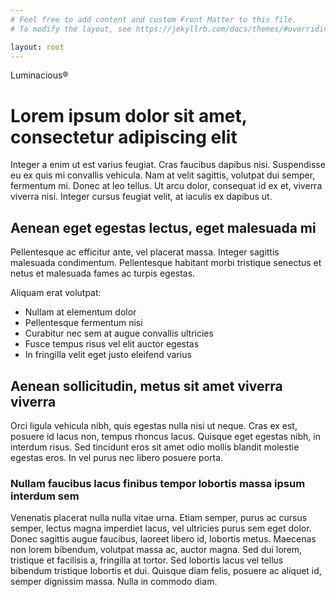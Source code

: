 ```yaml
---
# Feel free to add content and custom Front Matter to this file.
# To modify the layout, see https://jekyllrb.com/docs/themes/#overriding-theme-defaults

layout: root
---
```

<p class="ft-brand p-5">Luminacious&reg;</p>

# Lorem ipsum dolor sit amet, consectetur adipiscing elit

Integer a enim ut est varius feugiat. Cras faucibus dapibus nisi. Suspendisse eu ex quis mi convallis vehicula. Nam at velit sagittis, volutpat dui semper, fermentum mi. Donec at leo tellus. Ut arcu dolor, consequat id ex et, viverra viverra nisi. Integer cursus feugiat velit, at iaculis ex dapibus ut.

## Aenean eget egestas lectus, eget malesuada mi

Pellentesque ac efficitur ante, vel placerat massa. Integer sagittis malesuada condimentum. Pellentesque habitant morbi tristique senectus et netus et malesuada fames ac turpis egestas.

Aliquam erat volutpat:

- Nullam at elementum dolor
- Pellentesque fermentum nisi
- Curabitur nec sem at augue convallis ultricies
- Fusce tempus risus vel elit auctor egestas
- In fringilla velit eget justo eleifend varius

## Aenean sollicitudin, metus sit amet viverra viverra

Orci ligula vehicula nibh, quis egestas nulla nisi ut neque. Cras ex est, posuere id lacus non, tempus rhoncus lacus. Quisque eget egestas nibh, in interdum risus. Sed tincidunt eros sit amet odio mollis blandit molestie egestas eros. In vel purus nec libero posuere porta.

### Nullam faucibus lacus finibus tempor lobortis massa ipsum interdum sem

Venenatis placerat nulla nulla vitae urna. Etiam semper, purus ac cursus semper, lectus magna imperdiet lacus, vel ultricies purus sem eget dolor. Donec sagittis augue faucibus, laoreet libero id, lobortis metus. Maecenas non lorem bibendum, volutpat massa ac, auctor magna. Sed dui lorem, tristique et facilisis a, fringilla at tortor. Sed lobortis lacus vel tellus bibendum tristique lobortis et dui. Quisque diam felis, posuere ac aliquet id, semper dignissim massa. Nulla in commodo diam.